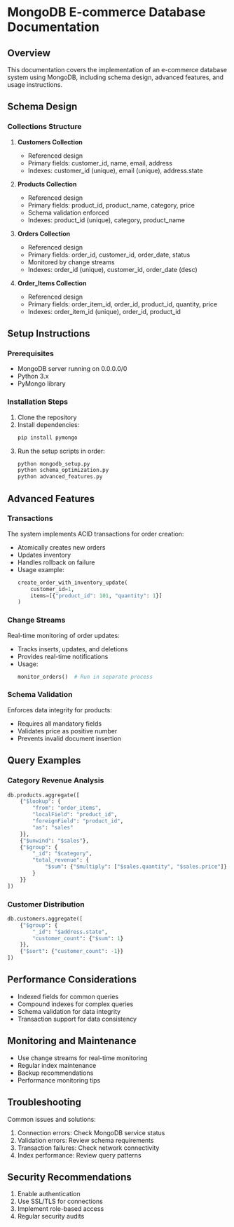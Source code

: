 # MongoDB E-commerce Database Documentation

## Overview

This documentation covers the implementation of an e-commerce database system using MongoDB, including schema design, advanced features, and usage instructions.

## Schema Design

### Collections Structure

1. **Customers Collection**

   - Referenced design
   - Primary fields: customer_id, name, email, address
   - Indexes: customer_id (unique), email (unique), address.state

2. **Products Collection**

   - Referenced design
   - Primary fields: product_id, product_name, category, price
   - Schema validation enforced
   - Indexes: product_id (unique), category, product_name

3. **Orders Collection**

   - Referenced design
   - Primary fields: order_id, customer_id, order_date, status
   - Monitored by change streams
   - Indexes: order_id (unique), customer_id, order_date (desc)

4. **Order_Items Collection**
   - Referenced design
   - Primary fields: order_item_id, order_id, product_id, quantity, price
   - Indexes: order_item_id (unique), order_id, product_id

## Setup Instructions

### Prerequisites

- MongoDB server running on 0.0.0.0/0
- Python 3.x
- PyMongo library

### Installation Steps

1. Clone the repository
2. Install dependencies:
   ```bash
   pip install pymongo
   ```
3. Run the setup scripts in order:
   ```bash
   python mongodb_setup.py
   python schema_optimization.py
   python advanced_features.py
   ```

## Advanced Features

### Transactions

The system implements ACID transactions for order creation:

- Atomically creates new orders
- Updates inventory
- Handles rollback on failure
- Usage example:
  ```python
  create_order_with_inventory_update(
      customer_id=1,
      items=[{"product_id": 101, "quantity": 1}]
  )
  ```

### Change Streams

Real-time monitoring of order updates:

- Tracks inserts, updates, and deletions
- Provides real-time notifications
- Usage:
  ```python
  monitor_orders()  # Run in separate process
  ```

### Schema Validation

Enforces data integrity for products:

- Requires all mandatory fields
- Validates price as positive number
- Prevents invalid document insertion

## Query Examples

### Category Revenue Analysis

```python
db.products.aggregate([
    {"$lookup": {
        "from": "order_items",
        "localField": "product_id",
        "foreignField": "product_id",
        "as": "sales"
    }},
    {"$unwind": "$sales"},
    {"$group": {
        "_id": "$category",
        "total_revenue": {
            "$sum": {"$multiply": ["$sales.quantity", "$sales.price"]}
        }
    }}
])
```

### Customer Distribution

```python
db.customers.aggregate([
    {"$group": {
        "_id": "$address.state",
        "customer_count": {"$sum": 1}
    }},
    {"$sort": {"customer_count": -1}}
])
```

## Performance Considerations

- Indexed fields for common queries
- Compound indexes for complex queries
- Schema validation for data integrity
- Transaction support for data consistency

## Monitoring and Maintenance

- Use change streams for real-time monitoring
- Regular index maintenance
- Backup recommendations
- Performance monitoring tips

## Troubleshooting

Common issues and solutions:

1. Connection errors: Check MongoDB service status
2. Validation errors: Review schema requirements
3. Transaction failures: Check network connectivity
4. Index performance: Review query patterns

## Security Recommendations

1. Enable authentication
2. Use SSL/TLS for connections
3. Implement role-based access
4. Regular security audits
